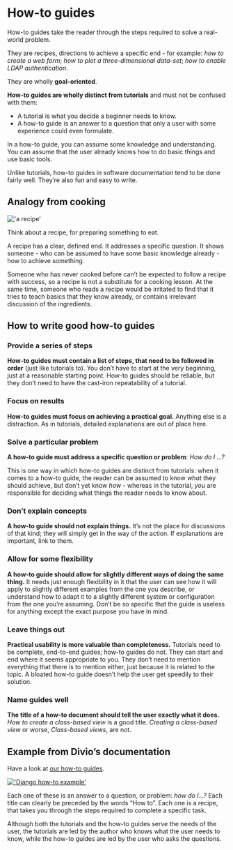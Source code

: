 # How-to guides

How-to guides take the reader through the steps required to solve a real-world problem.

They are recipes, directions to achieve a specific end - for example: *how to create a web form*; *how to plot a three-dimensional data-set*; *how to enable LDAP authentication*.

They are wholly **goal-oriented**.

**How-to guides are wholly distinct from tutorials** and must not be confused with them:

- A tutorial is what you decide a beginner needs to know.
- A how-to guide is an answer to a question that only a user with some experience could even formulate.

In a how-to guide, you can assume some knowledge and understanding. You can assume that the user already knows how to do basic things and use basic tools.

Unlike tutorials, how-to guides in software documentation tend to be done fairly well. They’re also fun and easy to write.

## Analogy from cooking

!['a recipe'](https://documentation.divio.com/_images/recipe.jpg)

Think about a recipe, for preparing something to eat.

A recipe has a clear, defined end. It addresses a specific question. It shows someone - who can be assumed to have some basic knowledge already - how to achieve something.

Someone who has never cooked before can’t be expected to follow a recipe with success, so a recipe is not a substitute for a cooking lesson. At the same time, someone who reads a recipe would be irritated to find that it tries to teach basics that they know already, or contains irrelevant discussion of the ingredients.

## How to write good how-to guides

### Provide a series of steps

**How-to guides must contain a list of steps, that need to be followed in order** (just like tutorials to). You don’t have to start at the very beginning, just at a reasonable starting point. How-to guides should be reliable, but they don’t need to have the cast-iron repeatability of a tutorial.

### Focus on results

**How-to guides must focus on achieving a practical goal.** Anything else is a distraction. As in tutorials, detailed explanations are out of place here.

### Solve a particular problem

**A how-to guide must address a specific question or problem**: *How do I …?*

This is one way in which how-to guides are distinct from tutorials: when it comes to a how-to guide, the reader can be assumed to know *what* they should achieve, but don’t yet know *how* - whereas in the tutorial, *you* are responsible for deciding what things the reader needs to know about.

### Don’t explain concepts

**A how-to guide should not explain things.** It’s not the place for discussions of that kind; they will simply get in the way of the action. If explanations are important, link to them.

### Allow for some flexibility

**A how-to guide should allow for slightly different ways of doing the same thing.** It needs just enough flexibility in it that the user can see how it will apply to slightly different examples from the one you describe, or understand how to adapt it to a slightly different system or configuration from the one you’re assuming. Don’t be so specific that the guide is useless for anything except the exact purpose you have in mind.

### Leave things out

**Practical usability is more valuable than completeness.** Tutorials need to be complete, end-to-end guides; how-to guides do not. They can start and end where it seems appropriate to you. They don’t need to mention everything that there is to mention either, just because it is related to the topic. A bloated how-to guide doesn’t help the user get speedily to their solution.

### Name guides well

**The title of a how-to document should tell the user exactly what it does.** *How to create a class-based view* is a good title. *Creating a class-based view* or worse, *Class-based views*, are not.

## Example from Divio’s documentation

Have a look at [our how-to guides](https://docs.divio.com/en/latest/how-to).

[!['Django how-to example'](https://documentation.divio.com/_images/django-how-to-example.png)](https://documentation.divio.com/_images/django-how-to-example.png)

Each one of these is an answer to a question, or problem: *how do I…?* Each title can clearly be preceded by the words “How to”. Each one is a recipe, that takes you through the steps required to complete a specific task.

Although both the tutorials and the how-to guides serve the needs of the user, the tutorials are led by the author who knows what the user needs to know, while the how-to guides are led by the user who asks the questions.

